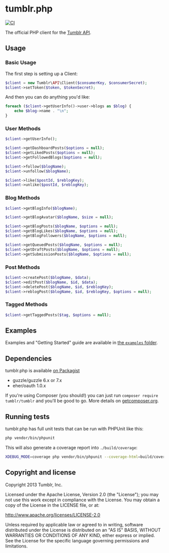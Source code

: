 # tumblr.php

[![CI](https://github.com/tumblr/tumblr.php/actions/workflows/ci.yaml/badge.svg)](https://github.com/tumblr/tumblr.php/actions/workflows/ci.yaml)

The official PHP client for the [Tumblr API](https://www.tumblr.com/docs/en/api/v2).

## Usage

### Basic Usage

The first step is setting up a Client:

``` php
$client = new Tumblr\API\Client($consumerKey, $consumerSecret);
$client->setToken($token, $tokenSecret);
```

And then you can do anything you'd like:

``` php
foreach ($client->getUserInfo()->user->blogs as $blog) {
	echo $blog->name . "\n";
}
```

### User Methods

``` php
$client->getUserInfo();

$client->getDashboardPosts($options = null);
$client->getLikedPosts($options = null);
$client->getFollowedBlogs($options = null);

$client->follow($blogName);
$client->unfollow($blogName);

$client->like($postId, $reblogKey);
$client->unlike($postId, $reblogKey);
```

### Blog Methods

``` php
$client->getBlogInfo($blogName);

$client->getBlogAvatar($blogName, $size = null);

$client->getBlogPosts($blogName, $options = null);
$client->getBlogLikes($blogName, $options = null);
$client->getBlogFollowers($blogName, $options = null);

$client->getQueuedPosts($blogName, $options = null);
$client->getDraftPosts($blogName, $options = null);
$client->getSubmissionPosts($blogName, $options = null);
```

### Post Methods

``` php
$client->createPost($blogName, $data);
$client->editPost($blogName, $id, $data);
$client->deletePost($blogName, $id, $reblogKey);
$client->reblogPost($blogName, $id, $reblogKey, $options = null);
```

### Tagged Methods

``` php
$client->getTaggedPosts($tag, $options = null);
```

## Examples

Examples and "Getting Started" guide are available in [the `examples` folder](examples). 

## Dependencies

tumblr.php is available [on Packagist](https://packagist.org/packages/tumblr/tumblr)

* guzzle/guzzle 6.x or 7.x
* eher/oauth 1.0.x

If you're using Composer (you should!) you can just run `composer require tumblr/tumblr` and you'll be good to go.
More details on [getcomposer.org](https://getcomposer.org/).

## Running tests

tumblr.php has full unit tests that can be run with PHPUnit like this:

``` bash
php vendor/bin/phpunit
```

This will also generate a coverage report into `./build/coverage`:

```bash
XDEBUG_MODE=coverage php vendor/bin/phpunit --coverage-html=build/coverage
```

## Copyright and license

Copyright 2013 Tumblr, Inc.

Licensed under the Apache License, Version 2.0 (the "License"); you may not
use this work except in compliance with the License. You may obtain a copy of
the License in the LICENSE file, or at:

http://www.apache.org/licenses/LICENSE-2.0

Unless required by applicable law or agreed to in writing, software
distributed under the License is distributed on an "AS IS" BASIS, WITHOUT
WARRANTIES OR CONDITIONS OF ANY KIND, either express or implied. See the
License for the specific language governing permissions and limitations.
